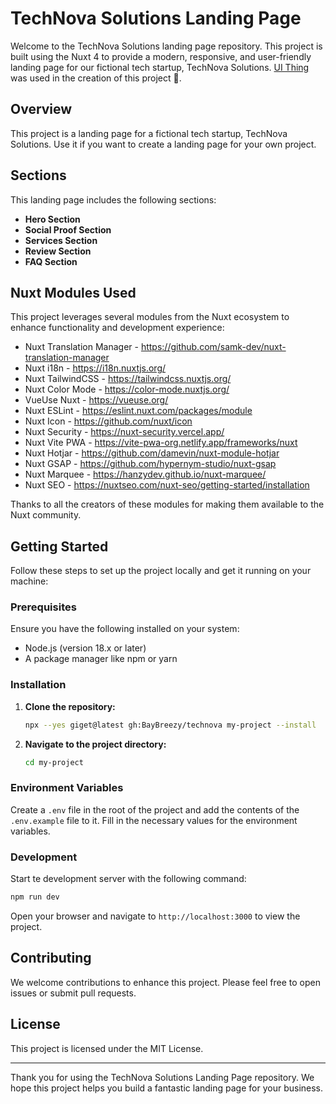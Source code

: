 # TechNova Solutions Landing Page

Welcome to the TechNova Solutions landing page repository. This project is built using the Nuxt 4 to provide a modern, responsive, and user-friendly landing page for our fictional tech startup, TechNova Solutions. [UI Thing](https://ui-thing.behonbaker.com/getting-started/introduction) was used in the creation of this project 🙂.

## Overview

This project is a landing page for a fictional tech startup, TechNova Solutions. Use it if you want to create a landing page for your own project.

## Sections

This landing page includes the following sections:

- **Hero Section**
- **Social Proof Section**
- **Services Section**
- **Review Section**
- **FAQ Section**

## Nuxt Modules Used

This project leverages several modules from the Nuxt ecosystem to enhance functionality and development experience:

- Nuxt Translation Manager - https://github.com/samk-dev/nuxt-translation-manager
- Nuxt i18n - https://i18n.nuxtjs.org/
- Nuxt TailwindCSS - https://tailwindcss.nuxtjs.org/
- Nuxt Color Mode - https://color-mode.nuxtjs.org/
- VueUse Nuxt - https://vueuse.org/
- Nuxt ESLint - https://eslint.nuxt.com/packages/module
- Nuxt Icon - https://github.com/nuxt/icon
- Nuxt Security - https://nuxt-security.vercel.app/
- Nuxt Vite PWA - https://vite-pwa-org.netlify.app/frameworks/nuxt
- Nuxt Hotjar - https://github.com/damevin/nuxt-module-hotjar
- Nuxt GSAP - https://github.com/hypernym-studio/nuxt-gsap
- Nuxt Marquee - https://hanzydev.github.io/nuxt-marquee/
- Nuxt SEO - https://nuxtseo.com/nuxt-seo/getting-started/installation

Thanks to all the creators of these modules for making them available to the Nuxt community.

## Getting Started

Follow these steps to set up the project locally and get it running on your machine:

### Prerequisites

Ensure you have the following installed on your system:

- Node.js (version 18.x or later)
- A package manager like npm or yarn

### Installation

1. **Clone the repository:**
   ```bash
   npx --yes giget@latest gh:BayBreezy/technova my-project --install
   ```
2. **Navigate to the project directory:**
   ```bash
   cd my-project
   ```

### Environment Variables

Create a `.env` file in the root of the project and add the contents of the `.env.example` file to it. Fill in the necessary values for the environment variables.

### Development

Start te development server with the following command:

```bash
npm run dev
```

Open your browser and navigate to `http://localhost:3000` to view the project.

## Contributing

We welcome contributions to enhance this project. Please feel free to open issues or submit pull requests.

## License

This project is licensed under the MIT License.

---

Thank you for using the TechNova Solutions Landing Page repository. We hope this project helps you build a fantastic landing page for your business.
